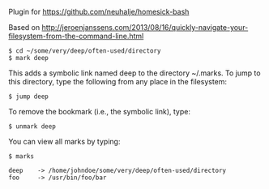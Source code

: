 Plugin for https://github.com/neuhalje/homesick-bash

Based on http://jeroenjanssens.com/2013/08/16/quickly-navigate-your-filesystem-from-the-command-line.html

```
$ cd ~/some/very/deep/often-used/directory
$ mark deep
```

This adds a symbolic link named deep to the directory ~/.marks. To jump to this directory, type the following from any place in the filesystem:

```
$ jump deep
```

To remove the bookmark (i.e., the symbolic link), type:

```
$ unmark deep
```

You can view all marks by typing:

```
$ marks

deep    -> /home/johndoe/some/very/deep/often-used/directory
foo     -> /usr/bin/foo/bar
```

